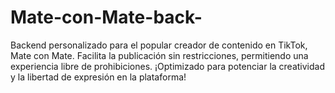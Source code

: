 # Mate-con-Mate-back-
Backend personalizado para el popular creador de contenido en TikTok, Mate con Mate. Facilita la publicación sin restricciones, permitiendo una experiencia libre de prohibiciones. ¡Optimizado para potenciar la creatividad y la libertad de expresión en la plataforma!
